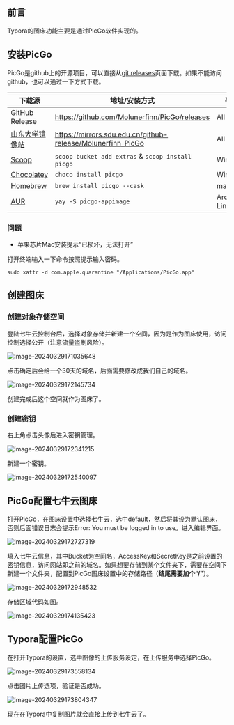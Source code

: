 ## 前言

Typora的图床功能主要是通过PicGo软件实现的。

## 安装PicGo

PicGo是github上的开源项目，可以直接从[git releases](https://github.com/Molunerfinn/PicGo/releases)页面下载。如果不能访问github，也可以通过一下方式下载。

| 下载源                                        | 地址/安装方式                                               | 平台       |
| --------------------------------------------- | ----------------------------------------------------------- | ---------- |
| GitHub Release                                | https://github.com/Molunerfinn/PicGo/releases               | All        |
| [山东大学镜像站](https://mirrors.sdu.edu.cn/) | https://mirrors.sdu.edu.cn/github-release/Molunerfinn_PicGo | All        |
| [Scoop](https://scoop.sh/)                    | `scoop bucket add extras` & `scoop install picgo`           | Windows    |
| [Chocolatey](https://chocolatey.org/)         | `choco install picgo`                                       | Windows    |
| [Homebrew](https://brew.sh/)                  | `brew install picgo --cask`                                 | macOS      |
| [AUR](https://aur.archlinux.org/packages/yay) | `yay -S picgo-appimage`                                     | Arch-Linux |

### 问题

* 苹果芯片Mac安装提示“已损坏，无法打开”

打开终端输入一下命令按照提示输入密码。

```shell
sudo xattr -d com.apple.quarantine "/Applications/PicGo.app"
```

## 创建图床

### 创建对象存储空间

登陆七牛云控制台后，选择对象存储并新建一个空间，因为是作为图床使用，访问控制选择公开（注意流量盗刷风险）。

![image-20240329171035648](http://cdn.road4code.com/image-bed/20240329171048.png)

点击确定后会给一个30天的域名，后面需要修改成我们自己的域名。

![image-20240329172145734](http://cdn.road4code.com/image-bed/20240329172145.png)

创建完成后这个空间就作为图床了。

### 创建密钥

右上角点击头像后进入密钥管理。

![image-20240329172341215](http://cdn.road4code.com/image-bed/20240329172341.png)

新建一个密钥。

![image-20240329172540097](http://cdn.road4code.com/image-bed/20240329172540.png)

## PicGo配置七牛云图床

打开PicGo，在图床设置中选择七牛云，选中default，然后将其设为默认图床，否则后面错误日志会提示Error: You must be logged in to use。进入编辑界面。

![image-20240329172727319](http://cdn.road4code.com/image-bed/20240329172727.png)

填入七牛云信息，其中Bucket为空间名，AccessKey和SecretKey是之前设置的密钥信息，访问网站即之前的域名。如果想要存储到某个文件夹下，需要在空间下新建一个文件夹，配置到PicGo图床设置中的存储路径（**结尾需要加个“/”**）。

![image-20240329172948532](http://cdn.road4code.com/image-bed/20240329173018.png)

存储区域代码如图。

![image-20240329174135423](http://cdn.road4code.com/image-bed/20240329174135.png)

## Typora配置PicGo

在打开Typora的设置，选中图像的上传服务设定，在上传服务中选择PicGo。

![image-20240329173558134](http://cdn.road4code.com/image-bed/20240329173558.png)

点击图片上传选项，验证是否成功。

![image-20240329173804347](http://cdn.road4code.com/image-bed/20240329173804.png)

现在在Typora中复制图片就会直接上传到七牛云了。